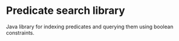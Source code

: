 # Predicate search library

Java library for indexing predicates and querying them using boolean constraints.
